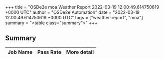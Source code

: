 +++
title = "OSDe2e moa Weather Report 2022-03-19 12:00:49.614750619 +0000 UTC"
author = "OSDe2e Automation"
date = "2022-03-19 12:00:49.614750619 +0000 UTC"
tags = ["weather-report", "moa"]
summary = "<table class=\"summary\"></table>"
+++
## Summary

| Job Name | Pass Rate | More detail |
|----------|-----------|-------------|





